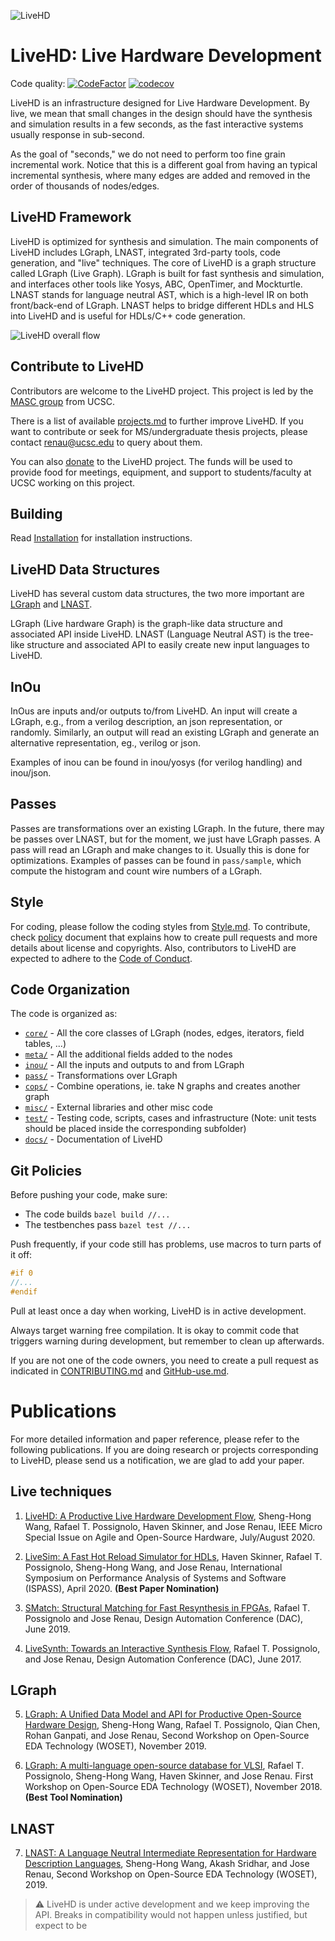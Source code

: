 
![LiveHD](https://masc.soe.ucsc.edu/logos/livehd5.png)

# LiveHD: Live Hardware Development

Code quality: [![CodeFactor](https://www.codefactor.io/repository/github/masc-ucsc/livehd/badge)](https://www.codefactor.io/repository/github/masc-ucsc/livehd)
[![codecov](https://codecov.io/gh/masc-ucsc/livehd/branch/master/graph/badge.svg)](https://codecov.io/gh/masc-ucsc/livehd)

LiveHD is an infrastructure designed for Live Hardware Development. By live, we
mean that small changes in the design should have the synthesis and simulation
results in a few seconds, as the fast interactive systems usually response in
sub-second.

As the goal of "seconds," we do not need to perform too fine grain incremental
work. Notice that this is a different goal from having an typical incremental
synthesis, where many edges are added and removed in the order of thousands of
nodes/edges.


## LiveHD Framework
LiveHD is optimized for synthesis and simulation. The main components of LiveHD
includes LGraph, LNAST, integrated 3rd-party tools, code generation, and "live"
techniques. The core of LiveHD is a graph structure called LGraph (Live Graph).
LGraph is built for fast synthesis and simulation, and interfaces other tools
like Yosys, ABC, OpenTimer, and Mockturtle. LNAST stands for language neutral
AST, which is a high-level IR on both front/back-end of LGraph. LNAST helps to
bridge different HDLs and HLS into LiveHD and is useful for HDLs/C++ code
generation.

![LiveHD overall flow](./docs/livehd.svg)

## Contribute to LiveHD

Contributors are welcome to the LiveHD project. This project is led by the
[MASC group](https://masc.soe.ucsc.edu) from UCSC.

There is a list of available [projects.md](docs/projects.md) to further improve
LiveHD. If you want to contribute or seek for MS/undergraduate thesis projects,
please contact renau@ucsc.edu to query about them.


You can also
[donate](https://secure.ucsc.edu/s/1069/bp18/interior.aspx?sid=1069&gid=1001&pgid=780&cid=1749&dids=1053)
to the LiveHD project. The funds will be used to provide food for meetings,
equipment, and support to students/faculty at UCSC working on this project.

## Building
Read [Installation](./docs/Installation.md) for installation instructions.

## LiveHD Data Structures

LiveHD has several custom data structures, the two more important are
[LGraph](docs/lgraph.md) and [LNAST](https://masc.soe.ucsc.edu/lnast-doc).

LGraph (Live hardware Graph) is the graph-like data structure and associated
API inside LiveHD. LNAST (Language Neutral AST) is the tree-like structure and
associated API to easily create new input languages to LiveHD.

## InOu

InOus are inputs and/or outputs to/from LiveHD. An input will create a LGraph,
e.g., from a verilog description, an json representation, or randomly.
Similarly, an output will read an existing LGraph and generate an alternative
representation, eg., verilog or json.

Examples of inou can be found in inou/yosys (for verilog handling) and inou/json.

## Passes

Passes are transformations over an existing LGraph. In the future, there may be
passes over LNAST, but for the moment, we just have LGraph passes. A pass will
read an LGraph and make changes to it. Usually this is done for optimizations.
Examples of passes can be found in `pass/sample`, which compute the histogram
and count wire numbers of a LGraph.

## Style

For coding, please follow the coding styles from [Style.md](docs/Style.md). To contribute,
check [policy](docs/CONTRIBUTING.md) document that explains how to create pull requests
and more details about license and copyrights. Also, contributors to LiveHD are
expected to adhere to the [Code of Conduct](docs/CODE_OF_CONDUCT.md).

## Code Organization

The code is organized as:

- [`core/`](./core) - All the core classes of LGraph (nodes, edges, iterators, field tables, ...)
- [`meta/`](./meta) - All the additional fields added to the nodes
- [`inou/`](./inou) - All the inputs and outputs to and from LGraph
- [`pass/`](./pass) - Transformations over LGraph
- [`cops/`](./cops) - Combine operations, ie. take N graphs and creates another graph
- [`misc/`](./misc) - External libraries and other misc code
- [`test/`](./test) - Testing code, scripts, cases and infrastructure (Note: unit tests
  should be placed inside the corresponding subfolder)
- [`docs/`](./docs) - Documentation of LiveHD

## Git Policies

Before pushing your code, make sure:

* The code builds `bazel build //...`
* The testbenches pass `bazel test //...`

Push frequently, if your code still has problems, use macros to turn parts of it
off:

```cpp
#if 0
//...
#endif
```

Pull at least once a day when working, LiveHD is in active development.

Always target warning free compilation. It is okay to commit code that triggers
warning during development, but remember to clean up afterwards.

If you are not one of the code owners, you need to create a pull request as
indicated in [CONTRIBUTING.md](docs/CONTRIBUTING.md) and [GitHub-use.md](docs/GitHub-use.md).


# Publications
For more detailed information and paper reference, please refer to
the following publications. If you are doing research or projects corresponding
to LiveHD, please send us a notification, we are glad to add your paper.

## Live techniques
1. [LiveHD: A Productive Live Hardware Development Flow](docs/papers/LiveHD_IEEE_Micro20.pdf), Sheng-Hong Wang, Rafael T. Possignolo, Haven Skinner, and Jose Renau, IEEE Micro Special Issue on Agile and Open-Source Hardware, July/August 2020.


2. [LiveSim: A Fast Hot Reload Simulator for HDLs](docs/papers/LiveSim_ISPASS20.pdf), Haven Skinner, Rafael T. Possignolo, Sheng-Hong Wang, and Jose Renau, International Symposium on Performance Analysis of Systems and Software (ISPASS), April 2020. **(Best Paper Nomination)**

3. [SMatch: Structural Matching for Fast Resynthesis in FPGAs](docs/papers/SMatch_DAC19.pdf), Rafael T.
   Possignolo and Jose Renau, Design Automation Conference (DAC), June 2019.

4. [LiveSynth: Towards an Interactive Synthesis Flow](docs/papers/LiveSynth_DAC17.pdf), Rafael T. Possignolo, and
   Jose Renau, Design Automation Conference (DAC), June 2017.

## LGraph
5. [LGraph: A Unified Data Model and API for Productive Open-Source Hardware Design](docs/papers/LGraph_WOSET19.pdf),
   Sheng-Hong Wang, Rafael T. Possignolo, Qian Chen, Rohan Ganpati, and
   Jose Renau, Second Workshop on Open-Source EDA Technology (WOSET), November 2019.

6. [LGraph: A multi-language open-source database for VLSI](docs/papers/LGraph_WOSET18.pdf), Rafael T. Possignolo,
   Sheng-Hong Wang, Haven Skinner, and Jose Renau. First Workshop on Open-Source
   EDA Technology (WOSET), November 2018. **(Best Tool Nomination)**

## LNAST
7. [LNAST: A Language Neutral Intermediate Representation for Hardware Description Languages](docs/papers/LNAST_WOSET19.pdf), Sheng-Hong Wang, Akash Sridhar, and Jose Renau,
   Second Workshop on Open-Source EDA Technology (WOSET), 2019.


> :warning: LiveHD is under active development and we keep improving the API.
> Breaks in compatibility would not happen unless justified, but expect to be
